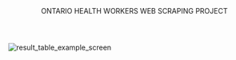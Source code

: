 <html>
<header>ONTARIO HEALTH WORKERS WEB SCRAPING PROJECT</header>
<img src="https://github.com/iamkhaidarzakirov/web-scraping-portfolio/blob/master/intersolar.de/data/example.png" alt="result_table_example_screen">
</html>
